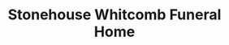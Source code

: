---
title: "Stonehouse Whitcomb Funeral Home"
url: /grimsby/stonehouse-whitcomb-funeral-home/
shop: Bestattungen
---